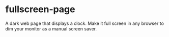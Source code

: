 # fullscreen-page
A dark web page that displays a clock. Make it full screen in any browser to dim your monitor as a manual screen saver.
